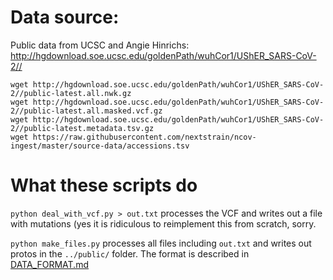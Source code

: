 # Data source:

Public data from UCSC and Angie Hinrichs: http://hgdownload.soe.ucsc.edu/goldenPath/wuhCor1/UShER_SARS-CoV-2//


```
wget http://hgdownload.soe.ucsc.edu/goldenPath/wuhCor1/UShER_SARS-CoV-2//public-latest.all.nwk.gz
wget http://hgdownload.soe.ucsc.edu/goldenPath/wuhCor1/UShER_SARS-CoV-2//public-latest.all.masked.vcf.gz
wget http://hgdownload.soe.ucsc.edu/goldenPath/wuhCor1/UShER_SARS-CoV-2//public-latest.metadata.tsv.gz
wget https://raw.githubusercontent.com/nextstrain/ncov-ingest/master/source-data/accessions.tsv
```


# What these scripts do
`python deal_with_vcf.py > out.txt` processes the VCF and writes out a file with mutations (yes it is ridiculous to reimplement this from scratch, sorry.

`python make_files.py` processes all files including `out.txt` and writes out protos in the `../public/` folder. The format is described in [DATA_FORMAT.md](./_DATA_FORMAT.md)
